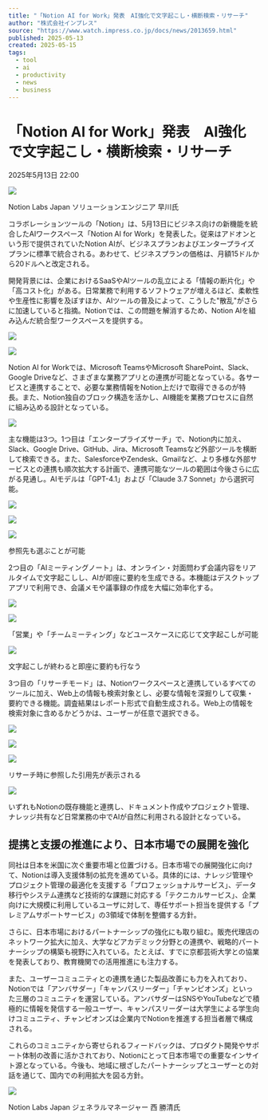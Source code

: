 ```yaml
---
title: "「Notion AI for Work」発表　AI強化で文字起こし・横断検索・リサーチ"
author: "株式会社インプレス"
source: "https://www.watch.impress.co.jp/docs/news/2013659.html"
published: 2025-05-13
created: 2025-05-15
tags:
  - tool
  - ai
  - productivity
  - news
  - business
---
```


# 「Notion AI for Work」発表　AI強化で文字起こし・横断検索・リサーチ

2025年5月13日 22:00

[![](https://asset.watch.impress.co.jp/img/ipw/docs/2013/659/n00_s.jpg)](https://www.watch.impress.co.jp/img/ipw/docs/2013/659/html/n00_o.jpg.html)

Notion Labs Japan ソリューションエンジニア 早川氏

コラボレーションツールの「Notion」は、5月13日にビジネス向けの新機能を統合したAIワークスペース「Notion AI for Work」を発表した。従来はアドオンという形で提供されていたNotion AIが、ビジネスプランおよびエンタープライズプランに標準で統合される。あわせて、ビジネスプランの価格は、月額15ドルから20ドルへと改定される。

開発背景には、企業におけるSaaSやAIツールの乱立による「情報の断片化」や「高コスト化」がある。日常業務で利用するソフトウェアが増えるほど、柔軟性や生産性に影響を及ぼすほか、AIツールの普及によって、こうした"散乱"がさらに加速していると指摘。Notionでは、この問題を解消するため、Notion AIを組み込んだ統合型ワークスペースを提供する。

[![](https://asset.watch.impress.co.jp/img/ipw/docs/2013/659/s01_s.jpg)](https://www.watch.impress.co.jp/img/ipw/docs/2013/659/html/s01_o.jpg.html)

[![](https://asset.watch.impress.co.jp/img/ipw/docs/2013/659/n02_s.jpg)](https://www.watch.impress.co.jp/img/ipw/docs/2013/659/html/n02_o.jpg.html)

Notion AI for Workでは、Microsoft TeamsやMicrosoft SharePoint、Slack、Google Driveなど、さまざまな業務アプリとの連携が可能となっている。各サービスと連携することで、必要な業務情報をNotion上だけで取得できるのが特長。また、Notion独自のブロック構造を活かし、AI機能を業務プロセスに自然に組み込める設計となっている。

[![](https://asset.watch.impress.co.jp/img/ipw/docs/2013/659/s02_s.jpg)](https://www.watch.impress.co.jp/img/ipw/docs/2013/659/html/s02_o.jpg.html)

主な機能は3つ。1つ目は「エンタープライズサーチ」で、Notion内に加え、Slack、Google Drive、GitHub、Jira、Microsoft Teamsなど外部ツールを横断して検索できる。また、SalesforceやZendesk、Gmailなど、より多様な外部サービスとの連携も順次拡大する計画で、連携可能なツールの範囲は今後さらに広がる見通し。AIモデルは「GPT-4.1」および「Claude 3.7 Sonnet」から選択可能。

[![](https://asset.watch.impress.co.jp/img/ipw/docs/2013/659/s03_s.jpg)](https://www.watch.impress.co.jp/img/ipw/docs/2013/659/html/s03_o.jpg.html)

[![](https://asset.watch.impress.co.jp/img/ipw/docs/2013/659/n04_s.jpg)](https://www.watch.impress.co.jp/img/ipw/docs/2013/659/html/n04_o.jpg.html)

[![](https://asset.watch.impress.co.jp/img/ipw/docs/2013/659/n05_s.jpg)](https://www.watch.impress.co.jp/img/ipw/docs/2013/659/html/n05_o.jpg.html)

参照先も選ぶことが可能

2つ目の「AIミーティングノート」は、オンライン・対面問わず会議内容をリアルタイムで文字起こしし、AIが即座に要約を生成できる。本機能はデスクトップアプリで利用でき、会議メモや議事録の作成を大幅に効率化する。

[![](https://asset.watch.impress.co.jp/img/ipw/docs/2013/659/s04_s.jpg)](https://www.watch.impress.co.jp/img/ipw/docs/2013/659/html/s04_o.jpg.html)

[![](https://asset.watch.impress.co.jp/img/ipw/docs/2013/659/n06_s.jpg)](https://www.watch.impress.co.jp/img/ipw/docs/2013/659/html/n06_o.jpg.html)

「営業」や「チームミーティング」などユースケースに応じて文字起こしが可能

[![](https://asset.watch.impress.co.jp/img/ipw/docs/2013/659/n07_s.jpg)](https://www.watch.impress.co.jp/img/ipw/docs/2013/659/html/n07_o.jpg.html)

文字起こしが終わると即座に要約も行なう

3つ目の「リサーチモード」は、Notionワークスペースと連携しているすべてのツールに加え、Web上の情報も検索対象とし、必要な情報を深掘りして収集・要約できる機能。調査結果はレポート形式で自動生成される。Web上の情報を検索対象に含めるかどうかは、ユーザーが任意で選択できる。

[![](https://asset.watch.impress.co.jp/img/ipw/docs/2013/659/s05_s.jpg)](https://www.watch.impress.co.jp/img/ipw/docs/2013/659/html/s05_o.jpg.html)

[![](https://asset.watch.impress.co.jp/img/ipw/docs/2013/659/n08_s.jpg)](https://www.watch.impress.co.jp/img/ipw/docs/2013/659/html/n08_o.jpg.html)

[![](https://asset.watch.impress.co.jp/img/ipw/docs/2013/659/n09_s.jpg)](https://www.watch.impress.co.jp/img/ipw/docs/2013/659/html/n09_o.jpg.html)

リサーチ時に参照した引用先が表示される

[![](https://asset.watch.impress.co.jp/img/ipw/docs/2013/659/n10_s.jpg)](https://www.watch.impress.co.jp/img/ipw/docs/2013/659/html/n10_o.jpg.html)

いずれもNotionの既存機能と連携し、ドキュメント作成やプロジェクト管理、ナレッジ共有など日常業務の中でAIが自然に利用される設計となっている。

## 提携と支援の推進により、日本市場での展開を強化

同社は日本を米国に次ぐ重要市場と位置づける。日本市場での展開強化に向けて、Notionは導入支援体制の拡充を進めている。具体的には、ナレッジ管理やプロジェクト管理の最適化を支援する「プロフェッショナルサービス」、データ移行やシステム連携など技術的な課題に対応する「テクニカルサービス」、企業向けに大規模に利用しているユーザに対して、専任サポート担当を提供する「プレミアムサポートサービス」の3領域で体制を整備する方針。

さらに、日本市場におけるパートナーシップの強化にも取り組む。販売代理店のネットワーク拡大に加え、大学などアカデミック分野との連携や、戦略的パートナーシップの構築も視野に入れている。たとえば、すでに京都芸術大学との協業を発表しており、教育機関での活用推進にも注力する。

また、ユーザーコミュニティとの連携を通じた製品改善にも力を入れており、Notionでは「アンバサダー」「キャンパスリーダー」「チャンピオンズ」といった三層のコミュニティを運営している。アンバサダーはSNSやYouTubeなどで積極的に情報を発信する一般ユーザー、キャンパスリーダーは大学生による学生向けコミュニティ、チャンピオンズは企業内でNotionを推進する担当者層で構成される。

これらのコミュニティから寄せられるフィードバックは、プロダクト開発やサポート体制の改善に活かされており、Notionにとって日本市場での重要なインサイト源となっている。今後も、地域に根ざしたパートナーシップとユーザーとの対話を通じて、国内での利用拡大を図る方針。

[![](https://asset.watch.impress.co.jp/img/ipw/docs/2013/659/n11_s.jpg)](https://www.watch.impress.co.jp/img/ipw/docs/2013/659/html/n11_o.jpg.html)

Notion Labs Japan ジェネラルマネージャー 西 勝清氏 
